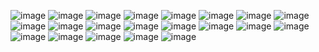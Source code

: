 ![image](https://github.com/user-attachments/assets/27a97ec7-f139-46fb-a94f-8f441922d202) ![image](https://github.com/user-attachments/assets/98376726-14af-4f70-a770-d2f106a75c92) ![image](https://github.com/user-attachments/assets/08c6540c-8710-4ffc-807a-f1e000cd2f5a) ![image](https://github.com/user-attachments/assets/b7efd1ec-f02d-46ec-b98d-a9d2544e79a7) ![image](https://github.com/user-attachments/assets/ccc3da1e-f566-40d1-a094-be1e01faf374) ![image](https://github.com/user-attachments/assets/b8855fba-a651-4908-aaa2-1c579b814ed8) ![image](https://github.com/user-attachments/assets/e79318b5-f1c9-4fb6-b16c-b6e23869b7e4) ![image](https://github.com/user-attachments/assets/a83545b0-4f10-47d5-a255-816e5f94d737) ![image](https://github.com/user-attachments/assets/4b004888-c41c-487d-b43e-67b321b7b44b) ![image](https://github.com/user-attachments/assets/d21b9579-fe99-42f4-8efe-63aee6b304da) ![image](https://github.com/user-attachments/assets/b43236b7-4505-4140-a6ae-216ac62edb66) ![image](https://github.com/user-attachments/assets/59b0daa4-37d6-432c-896e-b440d8130e49) ![image](https://github.com/user-attachments/assets/f232aff9-ce01-4f8e-93ee-fc5719e24410) ![image](https://github.com/user-attachments/assets/198bc791-ba27-456f-9638-7530ab07ff75) ![image](https://github.com/user-attachments/assets/8f014f8f-d8d3-41f5-89d4-6c316c136d66) ![image](https://github.com/user-attachments/assets/b091d5af-a1ce-44eb-91c0-fc72517c651b) ![image](https://github.com/user-attachments/assets/bc7dcfb6-4c88-49e8-a678-684dd74522e8) ![image](https://github.com/user-attachments/assets/df833a64-55b1-4898-a2eb-a186e203a352) ![image](https://github.com/user-attachments/assets/1e891931-f27f-4814-9722-aca042688280) ![image](https://github.com/user-attachments/assets/cd5d315e-6dd9-42e3-af43-1626397ef8ea) ![image](https://github.com/user-attachments/assets/a1e54dd1-7ce4-4aaa-80cb-7ef0857931d3)



















